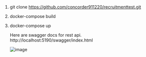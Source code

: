 1. git clone https://github.com/concorder911220/recruitmenttest.git
2. docker-compose build
3. docker-compose up

   Here are swagger docs for rest api. http://localhost:5190/swagger/index.html

   ![image](https://github.com/user-attachments/assets/8be216d6-51e7-40ed-b66e-048513d7fa32)
